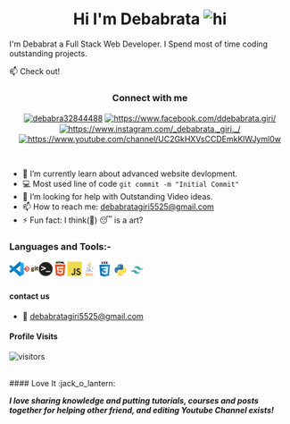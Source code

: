 <h1 align="center"> Hi I'm Debabrata <img src="https://user-images.githubusercontent.com/1303154/88677602-1635ba80-d120-11ea-84d8-d263ba5fc3c0.gif" width="28px" alt="hi"></h1>

I'm Debabrat a Full Stack Web Developer. I Spend most of time coding outstanding projects.

:mailbox: Check out!

<h3 align="center">Connect with me</h3>
<p align="center">
<a href="https://twitter.com/debabrata__giri" target="blank"><img align="center" src="https://raw.githubusercontent.com/rahuldkjain/github-profile-readme-generator/master/src/images/icons/Social/twitter.svg" alt="debabra32844488" height="30" width="40" /></a>
<a href="https://fb.com/https://www.facebook.com/ddebabrata.giri/" target="blank"><img align="center" src="https://raw.githubusercontent.com/rahuldkjain/github-profile-readme-generator/master/src/images/icons/Social/facebook.svg" alt="https://www.facebook.com/ddebabrata.giri/" height="30" width="40" /></a>
<a href="https://instagram.com/https://www.instagram.com/_debabrata._giri._/" target="blank"><img align="center" src="https://raw.githubusercontent.com/rahuldkjain/github-profile-readme-generator/master/src/images/icons/Social/instagram.svg" alt="https://www.instagram.com/_debabrata._giri._/" height="30" width="40" /></a>
<a href="https://www.youtube.com/c/https://www.youtube.com/channel/uc2gkhxvsccdemkklwjyml0w" target="blank"><img align="center" src="https://raw.githubusercontent.com/rahuldkjain/github-profile-readme-generator/master/src/images/icons/Social/youtube.svg" alt="https://www.youtube.com/channel/UC2GkHXVsCCDEmkKlWJyml0w" height="30" width="40" /></a>
</p>

<br>

<!-- TODO: Add last video link -->

- 🔭 I’m currently learn about advanced website devlopment. 
- :computer: Most used line of code `git commit -m "Initial Commit"`
- 🤔 I’m looking for help with Outstanding Video ideas.
- 📫 How to reach me: debabratagiri5525@gmail.com
- ⚡ Fun fact: I think(🤔) 😴 is a art?



### Languages and Tools:-


<img align="left" alt="Visual Studio Code" width="26px" src="https://raw.githubusercontent.com/github/explore/80688e429a7d4ef2fca1e82350fe8e3517d3494d/topics/visual-studio-code/visual-studio-code.png" />

<img align="left" alt="Git" width="26px" src="https://raw.githubusercontent.com/github/explore/80688e429a7d4ef2fca1e82350fe8e3517d3494d/topics/git/git.png" />

<img align="left" alt="terminal" width="26px" src="https://raw.githubusercontent.com/github/explore/80688e429a7d4ef2fca1e82350fe8e3517d3494d/topics/terminal/terminal.png" />


<img align="left" alt="HTML5" width="26px" src="https://raw.githubusercontent.com/github/explore/80688e429a7d4ef2fca1e82350fe8e3517d3494d/topics/html/html.png" />

<img align="left" alt="JavaScript" width="26px" src="https://raw.githubusercontent.com/github/explore/80688e429a7d4ef2fca1e82350fe8e3517d3494d/topics/javascript/javascript.png" />


<img align="left" alt="java" width="27px" src="https://raw.githubusercontent.com/github/explore/80688e429a7d4ef2fca1e82350fe8e3517d3494d/topics/java/java.png">

<img align="left" alt="css" width="27px" src="https://raw.githubusercontent.com/github/explore/80688e429a7d4ef2fca1e82350fe8e3517d3494d/topics/css/css.png">

<img align="left" alt="python" width="30px" src="https://raw.githubusercontent.com/github/explore/80688e429a7d4ef2fca1e82350fe8e3517d3494d/topics/python/python.png">


<img align="left"  alt="tailwind" width="30px" src="https://raw.githubusercontent.com/github/explore/80688e429a7d4ef2fca1e82350fe8e3517d3494d/topics/tailwind/tailwind.png">


<br />
<br />

#### contact us
- :email: debabratagiri5525@gmail.com


#### Profile Visits 

 ![visitors](https://visitor-badge.laobi.icu/badge?page_id=Debabrata-Giri-2001.Debabrata-Giri-2001)



<br >
#### Love It  :jack_o_lantern:

***I love sharing knowledge and putting tutorials, courses and posts together for helping other friend, and editing Youtube Channel exists!***


